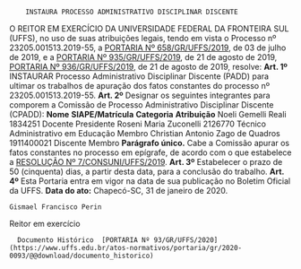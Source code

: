         INSTAURA PROCESSO ADMINISTRATIVO DISCIPLINAR DISCENTE  

 O REITOR EM EXERCÍCIO DA UNIVERSIDADE FEDERAL DA FRONTEIRA SUL (UFFS), no uso de suas atribuições legais, tendo em vista o Processo nº 23205.001513.2019-55, a [PORTARIA Nº 658/GR/UFFS/2019](https://www.uffs.edu.br/atos-normativos/portaria/gr/2019-0837), de 03 de julho de 2019, e a [PORTARIA Nº 935/GR/UFFS/2019](https://www.uffs.edu.br/atos-normativos/portaria/gr/2019-1155), de 21 de agosto de 2019, [PORTARIA Nº 936/GR/UFFS/2019](https://www.uffs.edu.br/atos-normativos/portaria/gr/2019-1155), de 21 de agosto de 2019, resolve:   **Art. 1º** INSTAURAR Processo Administrativo Disciplinar Discente (PADD) para ultimar os trabalhos de apuração dos fatos constantes do processo nº 23205.001513.2019-55.   **Art. 2º** Designar os seguintes integrantes para comporem a Comissão de Processo Administrativo Disciplinar Discente (CPADD):     **Nome**   **SIAPE/Matrícula**   **Categoria**   **Atribuição**     Noeli Gemelli Reali   1834251   Docente   Presidente    Roseni Maria Zuconelli  2126770   Técnico Administrativo em Educação   Membro     Christian Antonio Zago de Quadros   1911400021   Discente   Membro       **Parágrafo único.**  Cabe a Comissão apurar os fatos constantes no processo em epígrafe, de acordo com o que estabelece a [RESOLUÇÃO Nº 7/CONSUNI/UFFS/2019](https://www.uffs.edu.br/atos-normativos/resolucao/consuni/2019-0007).   **Art. 3º** Estabelecer o prazo de 50 (cinquenta) dias, a partir desta data, para a conclusão do trabalho.   **Art. 4º** Esta Portaria entra em vigor na data de sua publicação no Boletim Oficial da UFFS.        **Data do ato:** Chapecó-SC, 31 de janeiro de 2020.   
 

    Gismael Francisco Perin   
 Reitor em exercício 

      Documento Histórico  [PORTARIA Nº 93/GR/UFFS/2020](https://www.uffs.edu.br/atos-normativos/portaria/gr/2020-0093/@@download/documento_historico)     
      